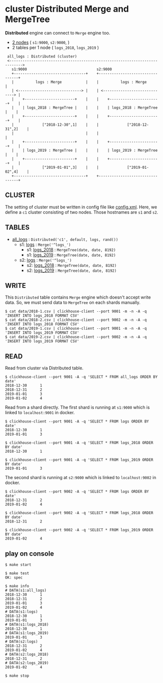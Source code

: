 # cluster Distributed Merge and MergeTree

**Distributed** engine can connect to `Merge` engine too.

- [2 nodes](./docker-compose.yml) ( `s1:9000`, `s2:9000`, )
- 2 tables per 1 node ( `logs_2018`, `logs_2019` )

```text
 all_logs : Distributed (cluster)
 <---------------------------------------------------------------------------->
   s1:9000                                s2:9000                              
   +---------------------------------+    +---------------------------------+  
   |          logs : Merge           |    |          logs : Merge           |  
   | <-----------------------------> |    | <-----------------------------> |  
   |    +-----------------------+    |    |    +-----------------------+    |  
   |    | logs_2018 : MergeTree |    |    |    | logs_2018 : MergeTree |    |  
   |    +-----------------------+    |    |    +-----------------------+    |  
   |             ["2018-12-30",1]    |    |             ["2018-12-31",2]    |  
   |                                 |    |                                 |  
   |    +-----------------------+    |    |    +-----------------------+    |  
   |    | logs_2019 : MergeTree |    |    |    | logs_2019 : MergeTree |    |  
   |    +-----------------------+    |    |    +-----------------------+    |  
   |             ["2019-01-01",3]    |    |             ["2019-01-02",4]    |  
   +---------------------------------+    +---------------------------------+  
```

## CLUSTER

The setting of cluster must be written in config file like [config.xml](./config.xml).
Here, we define a `c1` cluster consisting of two nodes.
Those hostnames are `s1` and `s2`.

## TABLES

- [all_logs](./meta/all_logs.sql) : `Distributed('c1', default, logs, rand())`
  - s1: [logs](./meta/logs.sql) : `Merge('^logs_')`
    - s1: [logs_2018](./meta/logs_2018.sql) : `MergeTree(date, date, 8192)`
    - s1: [logs_2019](./meta/logs_2019.sql) : `MergeTree(date, date, 8192)`
  - s2: [logs](./meta/logs.sql) : `Merge('^logs_')`
    - s2: [logs_2018](./meta/logs_2018.sql) : `MergeTree(date, date, 8192)`
    - s2: [logs_2019](./meta/logs_2019.sql) : `MergeTree(date, date, 8192)`

## WRITE

This `Distributed` table contains `Merge` engine which doesn't accept write data.
So, we must send data to `MergeTree` on each shards manually.

```console
$ cat data/2018-1.csv | clickhouse-client --port 9001 -m -n -A -q 'INSERT INTO logs_2018 FORMAT CSV'
$ cat data/2018-2.csv | clickhouse-client --port 9002 -m -n -A -q 'INSERT INTO logs_2018 FORMAT CSV'
$ cat data/2019-1.csv | clickhouse-client --port 9001 -m -n -A -q 'INSERT INTO logs_2019 FORMAT CSV'
$ cat data/2019-2.csv | clickhouse-client --port 9002 -m -n -A -q 'INSERT INTO logs_2019 FORMAT CSV'
```

## READ

Read from cluster via Distributed table.

```console
$ clickhouse-client --port 9001 -A -q 'SELECT * FROM all_logs ORDER BY date'
2018-12-30      1
2018-12-31      2
2019-01-01      3
2019-01-02      4
```

Read from a shard directly.
The first shard is running at `s1:9000` which is linked to `localhost:9001` in docker.

```console
$ clickhouse-client --port 9001 -A -q 'SELECT * FROM logs ORDER BY date'
2018-12-30      1
2019-01-01      3

$ clickhouse-client --port 9001 -A -q 'SELECT * FROM logs_2018 ORDER BY date'
2018-12-30      1

$ clickhouse-client --port 9001 -A -q 'SELECT * FROM logs_2019 ORDER BY date'
2019-01-01      3
```

The second shard is running at `s2:9000` which is linked to `localhost:9002` in docker.

```console
$ clickhouse-client --port 9002 -A -q 'SELECT * FROM logs ORDER BY date'
2018-12-31      2
2019-01-02      4

$ clickhouse-client --port 9002 -A -q 'SELECT * FROM logs_2018 ORDER BY date'
2018-12-31      2

$ clickhouse-client --port 9002 -A -q 'SELECT * FROM logs_2019 ORDER BY date'
2019-01-02      4
```

## play on console

```console
$ make start

$ make test
OK: spec

$ make info
# DATA(s1:all_logs)
2018-12-30      1
2018-12-31      2
2019-01-01      3
2019-01-02      4
# DATA(s1:logs)
2018-12-30      1
2019-01-01      3
# DATA(s1:logs_2018)
2018-12-30      1
# DATA(s1:logs_2019)
2019-01-01      3
# DATA(s2:logs)
2018-12-31      2
2019-01-02      4
# DATA(s2:logs_2018)
2018-12-31      2
# DATA(s2:logs_2019)
2019-01-02      4

$ make stop
```
